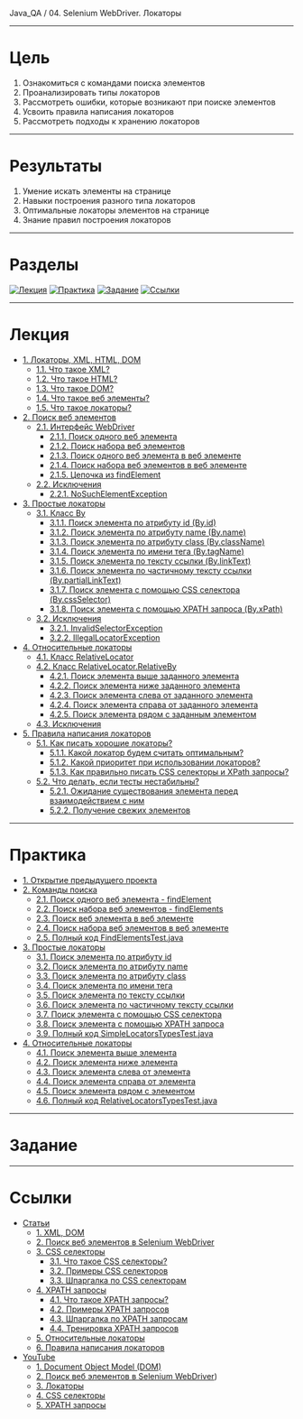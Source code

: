 Java_QA / 04. Selenium WebDriver. Локаторы

***

# Цель

1. Ознакомиться с командами поиска элементов
2. Проанализировать типы локаторов
3. Рассмотреть ошибки, которые возникают при поиске элементов
4. Усвоить правила написания локаторов
5. Рассмотреть подходы к хранению локаторов

***

# Результаты

1. Умение искать элементы на странице
2. Навыки построения разного типа локаторов 
3. Оптимальные локаторы элементов на странице
4. Знание правил построения локаторов

***

# Разделы

[![Лекция](https://img.shields.io/badge/-Лекция-ee99ff)](1.%20Лекция.md)
[![Практика](https://img.shields.io/badge/-Практика-aaffaa)](2.%20Практика.md)
[![Задание](https://img.shields.io/badge/-Задание-99ffee)](3.%20Задание.md)
[![Ссылки](https://img.shields.io/badge/-Ссылки-ffee99)](4.%20Ссылки.md)

***

# Лекция

* [1. Локаторы, XML, HTML, DOM](#1-локаторы-xml-html-dom)
    * [1.1. Что такое XML?](#11-что-такое-xml)
    * [1.2. Что такое HTML?](#12-что-такое-html)
    * [1.3. Что такое DOM?](#13-что-такое-dom)
    * [1.4. Что такое веб элементы?](#14-что-такое-веб-элементы)
    * [1.5. Что такое локаторы?](#15-что-такое-локаторы)
* [2. Поиск веб элементов](#2-поиск-веб-элементов)
    * [2.1. Интерфейс WebDriver](#21-интерфейс-webdriver)
        * [2.1.1. Поиск одного веб элемента](#211-поиск-одного-веб-элемента)
        * [2.1.2. Поиск набора веб элементов](#212-поиск-набора-веб-элементов)
        * [2.1.3. Поиск одного веб элемента в веб элементе](#213-поиск-одного-веб-элемента-в-веб-элементе)
        * [2.1.4. Поиск набора веб элементов в веб элементе](#214-поиск-набора-веб-элементов-в-веб-элементе)
        * [2.1.5. Цепочка из findElement](#215-цепочка-из-findelement)
    * [2.2. Исключения](#22-исключения)
        * [2.2.1. NoSuchElementException](#221-nosuchelementexception)
* [3. Простые локаторы](#3-простые-локаторы)
    * [3.1. Класс By](#31-класс-by)
        * [3.1.1. Поиск элемента по атрибуту id (By.id)](#311-поиск-элемента-по-атрибуту-id-byid)
        * [3.1.2. Поиск элемента по атрибуту name (By.name)](#312-поиск-элемента-по-атрибуту-name-byname)
        * [3.1.3. Поиск элемента по атрибуту class (By.className)](#313-поиск-элемента-по-атрибуту-class-byclassname)
        * [3.1.4. Поиск элемента по имени тега (By.tagName)](#314-поиск-элемента-по-имени-тега-bytagname)
        * [3.1.5. Поиск элемента по тексту ссылки (By.linkText)](#315-поиск-элемента-по-тексту-ссылки-bylinktext)
        * [3.1.6. Поиск элемента по частичному тексту ссылки (By.partialLinkText)](#316-поиск-элемента-по-частичному-тексту-ссылки-bypartiallinktext)
        * [3.1.7. Поиск элемента с помощью CSS селектора (By.cssSelector)](#317-поиск-элемента-с-помощью-css-селектора-bycssselector)
        * [3.1.8. Поиск элемента с помощью XPATH запроса (By.xPath)](#318-поиск-элемента-с-помощью-xpath-запроса-byxpath)
    * [3.2. Исключения](#32-исключения)
        * [3.2.1. InvalidSelectorException](#321-invalidselectorexception)
        * [3.2.2. IllegalLocatorException](#322-illegallocatorexception)
* [4. Относительные локаторы](#4-относительные-локаторы)
    * [4.1. Класс RelativeLocator](#41-класс-relativelocator)
    * [4.2. Класс RelativeLocator.RelativeBy](#42-класс-relativelocatorrelativeby)
        * [4.2.1. Поиск элемента выше заданного элемента](#421-поиск-элемента-выше-заданного-элемента)
        * [4.2.2. Поиск элемента ниже заданного элемента](#422-поиск-элемента-ниже-заданного-элемента)
        * [4.2.3. Поиск элемента слева от заданного элемента](#423-поиск-элемента-слева-от-заданного-элемента)
        * [4.2.4. Поиск элемента справа от заданного элемента](#424-поиск-элемента-справа-от-заданного-элемента)
        * [4.2.5. Поиск элемента рядом с заданным элементом](#425-поиск-элемента-рядом-с-заданным-элементом)
    * [4.3. Исключения](#43-исключения)
* [5. Правила написания локаторов](#5-правила-написания-локаторов)
    * [5.1. Как писать хорошие локаторы?](#51-как-писать-хорошие-локаторы)
        * [5.1.1. Какой локатор будем считать оптимальным?](#511-какой-локатор-будем-считать-оптимальным)
        * [5.1.2. Какой приоритет при использовании локаторов?](#512-какой-приоритет-при-использовании-локаторов)
        * [5.1.3. Как правильно писать CSS селекторы и XPath запросы?](#513-как-правильно-писать-css-селекторы-и-xpath-запросы)
    * [5.2. Что делать, если тесты нестабильны?](#52-что-делать-если-тесты-нестабильны)
        * [5.2.1. Ожидание существования элемента перед взаимодействием с ним](#521-ожидание-существования-элемента-перед-взаимодействием-с-ним)
        * [5.2.2. Получение свежих элементов](#522-получение-свежих-элементов)

***

# Практика

* [1. Открытие предыдущего проекта](#1-открытие-предыдущего-проекта)
* [2. Команды поиска](#2-команды-поиска)
    * [2.1. Поиск одного веб элемента - findElement](#21-поиск-одного-веб-элемента---findelement)
    * [2.2. Поиск набора веб элементов - findElements](#22-поиск-набора-веб-элементов---findelements)
    * [2.3. Поиск веб элемента в веб элементе](#23-поиск-веб-элемента-в-веб-элементе)
    * [2.4. Поиск набора веб элементов в веб элементе](#24-поиск-набора-веб-элементов-в-веб-элементе)
    * [2.5. Полный код FindElementsTest.java](#25-полный-код-findelementstestjava)
* [3. Простые локаторы](#3-простые-локаторы)
    * [3.1. Поиск элемента по атрибуту id](#31-поиск-элемента-по-атрибуту-id)
    * [3.2. Поиск элемента по атрибуту name](#32-поиск-элемента-по-атрибуту-name)
    * [3.3. Поиск элемента по атрибуту class](#33-поиск-элемента-по-атрибуту-class)
    * [3.4. Поиск элемента по имени тега](#34-поиск-элемента-по-имени-тега)
    * [3.5. Поиск элемента по тексту ссылки](#35-поиск-элемента-по-тексту-ссылки)
    * [3.6. Поиск элемента по частичному тексту ссылки](#36-поиск-элемента-по-частичному-тексту-ссылки)
    * [3.7. Поиск элемента с помощью CSS селектора](#37-поиск-элемента-с-помощью-css-селектора)
    * [3.8. Поиск элемента с помощью XPATH запроса](#38-поиск-элемента-с-помощью-xpath-запроса)
    * [3.9. Полный код SimpleLocatorsTypesTest.java](#39-полный-код-simplelocatorstypestestjava)
* [4. Относительные локаторы](#4-Относительные-локаторы)
    * [4.1. Поиск элемента выше элемента](#41-поиск-элемента-выше-элемента)
    * [4.2. Поиск элемента ниже элемента](#42-поиск-элемента-ниже-элемента)
    * [4.3. Поиск элемента слева от элемента](#43-поиск-элемента-слева-от-элемента)
    * [4.4. Поиск элемента справа от элемента](#44-поиск-элемента-справа-от-элемента)
    * [4.5. Поиск элемента рядом с элементом](#45-поиск-элемента-рядом-с-элементом)
    * [4.6. Полный код RelativeLocatorsTypesTest.java](#46-полный-код-relativelocatorstypestestjava)

***

# Задание

***

# Ссылки

* [Статьи](#статьи)
    * [1. XML, DOM](#1-xml-dom)
    * [2. Поиск веб элементов в Selenium WebDriver](#2-поиск-веб-элементов-в-selenium-webdriver)
    * [3. CSS селекторы](#3-css-селекторы)
        * [3.1. Что такое CSS селекторы?](#31-что-такое-css-селекторы)
        * [3.2. Примеры CSS селекторов](#32-примеры-css-селекторов)
        * [3.3. Шпаргалка по CSS селекторам](#33-шпаргалка-по-css-селекторам)
    * [4. XPATH запросы](#4-xpath-запросы)
        * [4.1. Что такое XPATH запросы?](#41-что-такое-xpath-запросы)
        * [4.2. Примеры XPATH запросов](#42-примеры-xpath-запросов)
        * [4.3. Шпаргалка по XPATH запросам](#43-шпаргалка-по-xpath-запросам)
        * [4.4. Тренировка XPATH запросов](#44-тренировка-xpath-запросов)
    * [5. Относительные локаторы](#5-относительные-локаторы)
    * [6. Правила написания локаторов](#6-правила-написания-локаторов)
* [YouTube](#youtube)
    * [1. Document Object Model (DOM)](#1-document-object-model-dom)
    * [2. Поиск веб элементов в Selenium WebDriver](#2-поиск-веб-элементов-в-selenium-webdriver-1))
    * [3. Локаторы](#3-локаторы)
    * [4. CSS селекторы](#4-css-селекторы)
    * [5. XPATH запросы](#5-xpath-запросы)
